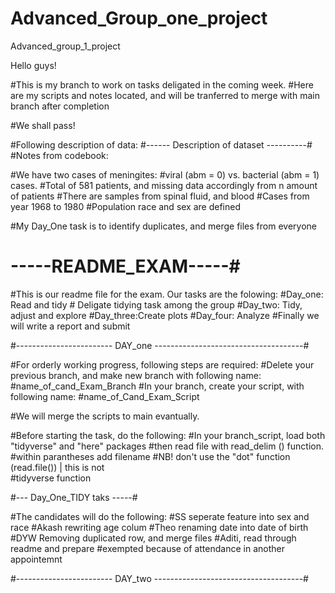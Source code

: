 # Advanced_Group_one_project
Advanced_group_1_project

Hello guys! 

#This is my branch to work on tasks deligated in the coming week. 
#Here are my scripts and notes located, and will be tranferred to merge with main branch after completion


#We shall pass!


#Following description of data:
#------ Description of dataset ----------#
#Notes from codebook:

#We have two cases of meningites:
  #viral (abm = 0) vs. bacterial (abm = 1) cases. 
  #Total of 581 patients, and missing data accordingly from n amount of patients
  #There are samples from spinal fluid, and blood
  #Cases from year 1968 to 1980
  #Population race and sex are defined

#My Day_One task is to identify duplicates, and merge files from everyone

# -----README_EXAM-----#
#This is our readme file for the exam. Our tasks are the folowing: 
  #Day_one: Read and tidy
    # Deligate tidying task among the group
  #Day_two: Tidy, adjust and explore
  #Day_three:Create plots
  #Day_four: Analyze
#Finally we will write a report and submit


#------------------------ DAY_one -------------------------------------#

#For orderly working progress, following steps are required:
  #Delete your previous branch, and make new branch with following name:
    #name_of_cand_Exam_Branch
  #In your branch, create your script, with following name:
    #name_of_Cand_Exam_Script

#We will merge the scripts to main evantually. 

#Before starting the task, do the following: 
  #In your branch_script, load both "tidyverse" and "here" packages
  #then read file with read_delim () function.
    #within parantheses add filename
  #NB! don't use the "dot" function (read.file()) | this is not   
  #tidyverse function

#--- Day_One_TIDY taks -----#

#The candidates will do the following: 
  #SS seperate feature into sex and race
  #Akash rewriting age colum
  #Theo renaming date into date of birth
  #DYW Removing duplicated row, and merge files
  #Aditi, read through readme and prepare
    #exempted because of attendance in another appointemnt



#------------------------ DAY_two -------------------------------------#
#
